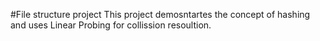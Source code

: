 #File structure project
This project demosntartes the concept of hashing and uses Linear Probing for collission resoultion.
